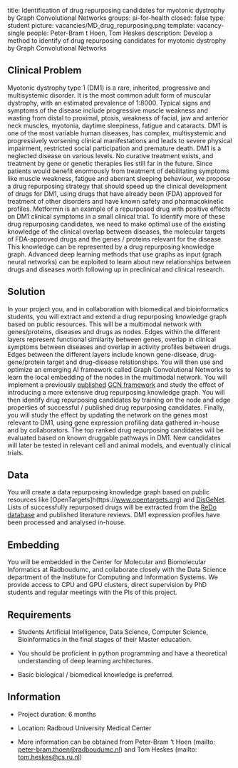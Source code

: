 title: Identification of drug repurposing candidates for myotonic dystrophy by Graph Convolutional Networks
groups: ai-for-health
closed: false 
type: student 
picture: vacancies/MD_drug_repurposing.png
template: vacancy-single
people: Peter-Bram t Hoen, Tom Heskes
description: Develop a method to identify of drug repurposing candidates for myotonic dystrophy by Graph Convolutional Networks

 

## Clinical Problem 

Myotonic dystrophy type 1 (DM1) is a rare, inherited, progressive and multisystemic disorder. It is the most common adult form of muscular dystrophy, with an estimated prevalence of 1:8000. Typical signs and symptoms of the disease include progressive muscle weakness and wasting from distal to proximal, ptosis, weakness of facial, jaw and anterior neck muscles, myotonia, daytime sleepiness, fatigue and cataracts. DM1 is one of the most variable human diseases, has complex, multisystemic and progressively worsening clinical manifestations and leads to severe physical impairment, restricted social participation and premature death. DM1 is a neglected disease on various levels. No curative treatment exists, and treatment by gene or genetic therapies lies still far in the future. Since patients would benefit enormously from treatment of debilitating symptoms like muscle weakness, fatigue and aberrant sleeping behaviour, we propose a drug repurposing strategy that should speed up the clinical development of drugs for DM1, using drugs that have already been (FDA) approved for treatment of other disorders and have known safety and pharmacokinetic profiles. Metformin is an example of a repurposed drug with positive effects on DM1 clinical symptoms in a small clinical trial. To identify more of these drug repurposing candidates, we need to make optimal use of the existing knowledge of the clinical overlap between diseases, the molecular targets of FDA-approved drugs and the genes / proteins relevant for the disease. This knowledge can be represented by a drug repurposing knowledge graph. Advanced deep learning methods that use graphs as input (graph neural networks) can be exploited to learn about new relationships between drugs and diseases worth following up in preclinical and clinical research.

## Solution 

In your project you, and in collaboration with biomedical and bioinformatics students, you will extract and extend a drug repurposing knowledge graph based on public resources. This will be a multimodal network with genes/proteins, diseases and drugs as nodes. Edges within the different layers represent functional similarity between genes, overlap in clinical symptoms between diseases and overlap in activity profiles between drugs. Edges between the different layers include known gene-disease, drug-gene/protein target and drug-disease relationships. You will then use and optimize an emerging AI framework called Graph Convolutional Networks to learn the local embedding of the nodes in the multimodal network. You will implement a previously [published](https://arxiv.org/abs/2007.10261) [GCN framework](https://github.com/gnn4dr/DRKG/) and study the effect of introducing a more extensive drug repurposing knowledge graph. You will then identify drug repurposing candidates by training on the node and edge properties of successful / published drug repurposing candidates. Finally, you will study the effect by updating the network on the genes most relevant to DM1, using gene expression profiling data gathered in-house and by collaborators. The top ranked drug repurposing candidates will be evaluated based on known druggable pathways in DM1. New candidates will later be tested in relevant cell and animal models, and eventually clinical trials.

 

## Data 

You will create a data repurposing knowledge graph based on public resources like [OpenTargets]h(ttps://www.opentargets.org) and [DisGeNet](https://www.disgenet.org). Lists of successfully repurposed drugs will be extracted from the [ReDo database](https://www.anticancerfund.org/en/redo-db) and published literature reviews. DM1 expression profiles have been processed and analysed in-house. 

 

## Embedding 

You will be embedded in the Center for Molecular and Biomolecular Informatics at Radboudumc, and collaborate closely with the Data Science department of the Institute for Computing and Information Systems. We provide access to CPU and GPU clusters, direct supervision by PhD students and regular meetings with the PIs of this project. 

 

## Requirements 

- Students Artificial Intelligence, Data Science, Computer Science, Bioinformatics in the final stages of their Master education. 

- You should be proficient in python programming and have a theoretical understanding of deep learning architectures. 

- Basic biological / biomedical knowledge is preferred.

 

## Information 

- Project duration: 6 months 

- Location: Radboud University Medical Center 

- More information can be obtained from Peter-Bram ‘t Hoen (mailto: peter-bram.thoen@radboudumc.nl) and Tom Heskes (mailto: tom.heskes@cs.ru.nl) 
